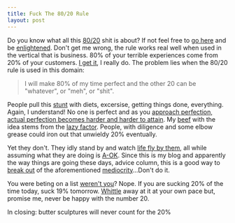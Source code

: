 ```yaml
---
title: Fuck The 80/20 Rule
layout: post
---
```


Do you know what all this [80/20][1] shit is about? If not feel free to
[go here][2] and be [enlightened][3]. Don't get me wrong, the rule works
real well when used in the vertical that is business. 80% of your
terrible experiences come from 20% of your customers. [I get it][4], I
really do. The problem lies when the 80/20 rule is used in this domain:

> I will make 80% of my time perfect and the other 20 can be "whatever",
> or "meh", or "shit".

People pull this [stunt][5] with diets, excersise, getting things done,
everything. Again, I understand! No one is perfect and as you [approach
perfection, actual perfection becomes harder and harder to attain][6].
My [beef][13] with the idea stems from the [lazy factor][7]. People, with
diligence and some elbow grease could iron out that unwieldy 20%
eventually.

Yet they don't. They idly stand by and watch [life fly by them][8], all
while assuming what they are doing is [A-OK][9]. Since this is my blog
and apparently the way things are going these days, advice column, this
is a good way to [break out][10] of the aforementioned
[mediocrity][10]...Don't do it.

You were beting on a list [weren't you][11]? Nope. If you are sucking
20% of the time today, suck 19% tomorrow. [Whittle][12] away at it at
your own pace but, promise me, never be happy with the number 20.

In closing: butter sculptures will never count for the 20%

[1]: https://gimmebar.com/view/50305c7729ca153546000001/big
[2]: https://en.wikipedia.org/wiki/Pareto_principle
[3]: https://twitter.com/jcrclarksonesq/status/235397285167656962/photo/1/large
[4]: http://youtu.be/n-mpifTiPV4
[5]: https://gimmebar.com/view/502ea8eaaac4223116000014/big
[6]: http://youtu.be/-JFfN5pKzFU
[7]: http://cageme.herokuapp.com/random
[8]: https://gimmebar.com/view/5032f2bf29ca153c71000025/big
[9]: http://www.nypost.com/rw/nypost/2012/02/24/news/web_photos/24.1n008.gop--300x300.jpg
[10]: http://www.the-joke-box.com/pictures/tomahawk-utility-belt.jpg
[11]: https://gimmebar.com/view/5032f46faac422800200001a
[12]: http://media-files.gather.com/images/d336/d43/d746/d224/d96/f3/full.jpg
[13]: https://gimmebar.com/view/5032f67e29ca154572000000/big
